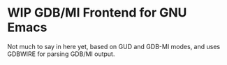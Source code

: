 WIP GDB/MI Frontend for GNU Emacs
=================================
Not much to say in here yet, based on GUD and GDB-MI modes, and uses GDBWIRE for parsing
GDB/MI output.
